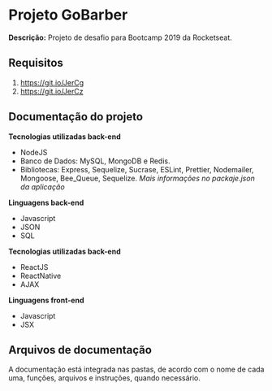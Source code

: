 # Projeto GoBarber

**Descrição:** Projeto de desafio para Bootcamp 2019 da Rocketseat.

## Requisitos
  
1. https://git.io/JerCg
2. https://git.io/JerCz
  
## Documentação do projeto

**Tecnologias utilizadas back-end**  
* NodeJS
* Banco de Dados: MySQL, MongoDB e Redis.
* Bibliotecas: Express, Sequelize, Sucrase, ESLint, Prettier, Nodemailer, Mongoose, Bee_Queue, Sequelize. _Mais informações no packaje.json da aplicação_
  
**Linguagens back-end**  
* Javascript
* JSON
* SQL
  
**Tecnologias utilizadas back-end**  
* ReactJS
* ReactNative
* AJAX
  
**Linguagens front-end**  
* Javascript
* JSX
  
## Arquivos de documentação
  
A documentação está integrada nas pastas, de acordo com o nome de cada uma, funções, arquivos e instruções, quando necessário.